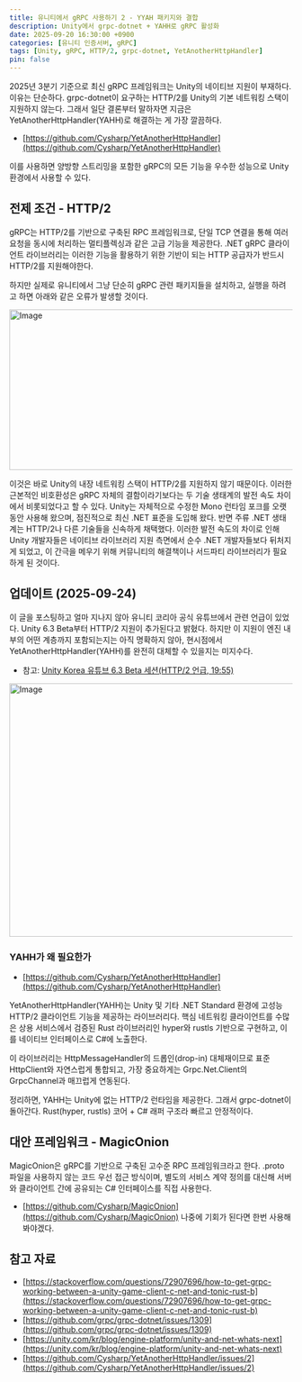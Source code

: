 ```yaml
---
title: 유니티에서 gRPC 사용하기 2 - YYAH 패키지와 결합
description: Unity에서 grpc-dotnet + YAHH로 gRPC 활성화
date: 2025-09-20 16:30:00 +0900
categories: [유니티 인증서버, gRPC]
tags: [Unity, gRPC, HTTP/2, grpc-dotnet, YetAnotherHttpHandler]
pin: false
---
```


2025년 3분기 기준으로 최신 gRPC 프레임워크는 Unity의 네이티브 지원이 부재하다. 이유는 단순하다. grpc-dotnet이 요구하는 HTTP/2를 Unity의 기본 네트워킹 스택이 지원하지 않는다. 그래서 일단 결론부터 말하자면 지금은 YetAnotherHttpHandler(YAHH)로 해결하는 게 가장 깔끔하다.

- [https://github.com/Cysharp/YetAnotherHttpHandler](https://github.com/Cysharp/YetAnotherHttpHandler)

이를 사용하면 양방향 스트리밍을 포함한 gRPC의 모든 기능을 우수한 성능으로 Unity 환경에서 사용할 수 있다.

## 전제 조건 - HTTP/2 
gRPC는 HTTP/2를 기반으로 구축된 RPC 프레임워크로, 단일 TCP 연결을 통해 여러 요청을 동시에 처리하는 멀티플렉싱과 같은 고급 기능을 제공한다. .NET gRPC 클라이언트 라이브러리는 이러한 기능을 활용하기 위한 기반이 되는 HTTP 공급자가 반드시 HTTP/2를 지원해야한다.

하지만 실제로 유니티에서 그냥 단순히 gRPC 관련 패키지들을 설치하고, 실행을 하려고 하면 아래와 같은 오류가 발생할 것이다.

<img width="936" height="285" alt="Image" src="https://github.com/user-attachments/assets/b8858bf4-c4b4-4930-bd55-25f072f92498" />

이것은 바로 Unity의 내장 네트워킹 스택이 HTTP/2를 지원하지 않기 때문이다.
이러한 근본적인 비호환성은 gRPC 자체의 결함이라기보다는 두 기술 생태계의 발전 속도 차이에서 비롯되었다고 할 수 있다.
Unity는 자체적으로 수정한 Mono 런타임 포크를 오랫동안 사용해 왔으며, 점진적으로 최신 .NET 표준을 도입해 왔다. 
반면 주류 .NET 생태계는 HTTP/2나 다른 기술들을 신속하게 채택했다. 이러한 발전 속도의 차이로 인해 Unity 개발자들은 네이티브 라이브러리 지원 측면에서 순수 .NET 개발자들보다 뒤처지게 되었고, 이 간극을 메우기 위해 커뮤니티의 해결책이나 서드파티 라이브러리가 필요하게 된 것이다.


## 업데이트 (2025-09-24)

이 글을 포스팅하고 얼마 지나지 않아 유니티 코리아 공식 유튜브에서 관련 언급이 있었다.
Unity 6.3 Beta부터 HTTP/2 지원이 추가된다고 밝혔다. 하지만 이 지원이 엔진 내부의 어떤 계층까지 포함되는지는 아직 명확하지 않아, 현시점에서 YetAnotherHttpHandler(YAHH)를 완전히 대체할 수 있을지는 미지수다.


- 참고: [Unity Korea 유튜브 6.3 Beta 세션(HTTP/2 언급, 19:55)](https://www.youtube.com/watch?v=nNpIrMWvEjw&t=1195s)

<img width="1005" height="450" alt="Image" src="https://github.com/user-attachments/assets/97dc5684-2bb0-40c1-8279-65a18660416c" />


### YAHH가 왜 필요한가

- [https://github.com/Cysharp/YetAnotherHttpHandler](https://github.com/Cysharp/YetAnotherHttpHandler)

YetAnotherHttpHandler(YAHH)는 Unity 및 기타 .NET Standard 환경에 고성능 HTTP/2 클라이언트 기능을 제공하는 라이브러리다. 핵심 네트워킹 클라이언트를 수많은 상용 서비스에서 검증된 Rust 라이브러리인 hyper와 rustls 기반으로 구현하고, 이를 네이티브 인터페이스로 C#에 노출한다. 

이 라이브러리는 HttpMessageHandler의 드롭인(drop-in) 대체재이므로 표준 HttpClient와 자연스럽게 통합되고, 가장 중요하게는 Grpc.Net.Client의 GrpcChannel과 매끄럽게 연동된다. 

정리하면, YAHH는 Unity에 없는 HTTP/2 런타임을 제공한다. 그래서 grpc-dotnet이 돌아간다. Rust(hyper, rustls) 코어 + C# 래퍼 구조라 빠르고 안정적이다.


## 대안 프레임워크 - MagicOnion
MagicOnion은 gRPC를 기반으로 구축된 고수준 RPC 프레임워크라고 한다. .proto 파일을 사용하지 않는 코드 우선 접근 방식이며, 별도의 서비스 계약 정의를 대신해 서버와 클라이언트 간에 공유되는 C# 인터페이스를 직접 사용한다.

- [https://github.com/Cysharp/MagicOnion](https://github.com/Cysharp/MagicOnion)
나중에 기회가 된다면 한번 사용해봐야겠다.

## 참고 자료
- [https://stackoverflow.com/questions/72907696/how-to-get-grpc-working-between-a-unity-game-client-c-net-and-tonic-rust-b](https://stackoverflow.com/questions/72907696/how-to-get-grpc-working-between-a-unity-game-client-c-net-and-tonic-rust-b)
- [https://github.com/grpc/grpc-dotnet/issues/1309](https://github.com/grpc/grpc-dotnet/issues/1309)
- [https://unity.com/kr/blog/engine-platform/unity-and-net-whats-next](https://unity.com/kr/blog/engine-platform/unity-and-net-whats-next)
- [https://github.com/Cysharp/YetAnotherHttpHandler/issues/2](https://github.com/Cysharp/YetAnotherHttpHandler/issues/2)